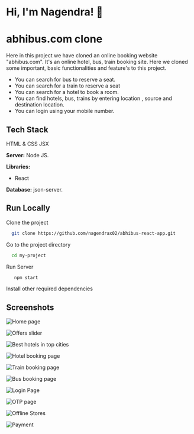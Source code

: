 
# Hi, I'm Nagendra! 👋

  
# abhibus.com clone

Here in this project we have cloned an online booking website "abhibus.com".  It's an online hotel, bus, train booking site.
Here we cloned some important, basic functionalities and feature's to this project. <br>
* You can search for bus to reserve a seat. <br>
* You can search for a train to reserve a seat <br>
* You can search for a hotel to book a room.<br>
* You can find hotels, bus, trains by entering location , source and destination location.<br>
* You can login using your mobile number.<br>

## Tech Stack

HTML & CSS
JSX 

**Server:** Node JS.

**Libraries:**
* React


**Database:** json-server.

  
## Run Locally

Clone the project

```bash
  git clone https://github.com/nagendrax02/abhibus-react-app.git
```

Go to the project directory

```bash
  cd my-project
```

Run Server 
```bash
   npm start
```




Install other required dependencies



  
## Screenshots

![Home page](https://user-images.githubusercontent.com/76935781/135754441-f335e4ec-c6fa-4675-860e-aa81b07e8a4b.png)


![Offers slider](https://user-images.githubusercontent.com/76935781/135754471-00773034-1181-4e3f-85ac-4a022c155131.png)


![Best hotels in top cities](https://user-images.githubusercontent.com/76935781/135754495-75707e0e-280c-4f92-aa4a-6045faf3102d.png)

![Hotel booking page](https://user-images.githubusercontent.com/76935781/135754515-b233f58f-8d5c-4006-b81b-87e36c92f186.png)

![Train booking page](https://user-images.githubusercontent.com/76935781/135754537-b7640a71-0ffc-4893-8b53-a47707d95f9f.png)


![Bus booking page](https://user-images.githubusercontent.com/76935781/135754554-94ebea4a-249e-4253-88d7-30b95c982868.png)

![Login Page](https://user-images.githubusercontent.com/76935781/135754587-ecceaa23-2273-4569-a9ab-458cda61cb87.png)

![OTP page](https://user-images.githubusercontent.com/76935781/135754603-b7d3f4fe-f665-41e3-b18d-7755525e21a7.png)






![Offline Stores](https://user-images.githubusercontent.com/76935781/131247204-6b24204b-84e6-4e5e-ab3b-0c71cb2cb116.png)


![Payment](https://user-images.githubusercontent.com/76935781/126900122-ba785a04-d432-46f1-ad38-d765072fc1b1.png)
